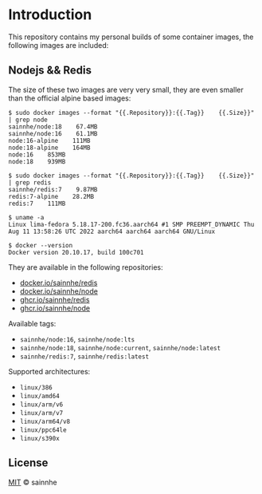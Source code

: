 # Introduction

This repository contains my personal builds of some container images, the following images are included:

## Nodejs && Redis

The size of these two images are very very small, they are even smaller than the official alpine based images:

```shell
$ sudo docker images --format "{{.Repository}}:{{.Tag}}    {{.Size}}" | grep node
sainnhe/node:18    67.4MB
sainnhe/node:16    61.1MB
node:16-alpine    111MB
node:18-alpine    164MB
node:16    853MB
node:18    939MB

$ sudo docker images --format "{{.Repository}}:{{.Tag}}    {{.Size}}" | grep redis
sainnhe/redis:7    9.87MB
redis:7-alpine    28.2MB
redis:7    111MB

$ uname -a
Linux lima-fedora 5.18.17-200.fc36.aarch64 #1 SMP PREEMPT_DYNAMIC Thu Aug 11 13:58:26 UTC 2022 aarch64 aarch64 aarch64 GNU/Linux

$ docker --version
Docker version 20.10.17, build 100c701
```

They are available in the following repositories:

- [docker.io/sainnhe/redis](https://hub.docker.com/r/sainnhe/redis/tags)
- [docker.io/sainnhe/node](https://hub.docker.com/r/sainnhe/node/tags)
- [ghcr.io/sainnhe/redis](https://github.com/sainnhe/minimal-container-images/pkgs/container/redis)
- [ghcr.io/sainnhe/node](https://github.com/sainnhe/minimal-container-images/pkgs/container/node)

Available tags:

- `sainnhe/node:16`, `sainnhe/node:lts`
- `sainnhe/node:18`, `sainnhe/node:current`, `sainnhe/node:latest`
- `sainnhe/redis:7`, `sainnhe/redis:latest`

Supported architectures:

- `linux/386`
- `linux/amd64`
- `linux/arm/v6`
- `linux/arm/v7`
- `linux/arm64/v8`
- `linux/ppc64le`
- `linux/s390x`

## License

[MIT](./LICENSE) © sainnhe
